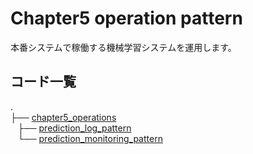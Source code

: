 # Chapter5 operation pattern

本番システムで稼働する機械学習システムを運用します。

## コード一覧

.</br>
├── [chapter5_operations](./)</br>
   ├── [prediction_log_pattern](./prediction_log_pattern)</br>
   └── [prediction_monitoring_pattern](./prediction_monitoring_pattern)</br>
